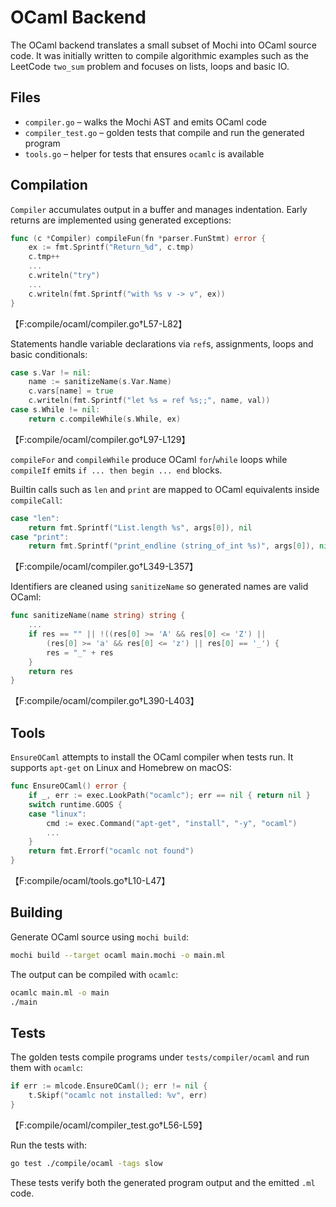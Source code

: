 # OCaml Backend

The OCaml backend translates a small subset of Mochi into OCaml source code.  It
was initially written to compile algorithmic examples such as the LeetCode
`two_sum` problem and focuses on lists, loops and basic IO.

## Files

- `compiler.go` – walks the Mochi AST and emits OCaml code
- `compiler_test.go` – golden tests that compile and run the generated program
- `tools.go` – helper for tests that ensures `ocamlc` is available

## Compilation

`Compiler` accumulates output in a buffer and manages indentation.  Early returns
are implemented using generated exceptions:

```go
func (c *Compiler) compileFun(fn *parser.FunStmt) error {
    ex := fmt.Sprintf("Return_%d", c.tmp)
    c.tmp++
    ...
    c.writeln("try")
    ...
    c.writeln(fmt.Sprintf("with %s v -> v", ex))
}
```
【F:compile/ocaml/compiler.go†L57-L82】

Statements handle variable declarations via `ref`s, assignments, loops and basic
conditionals:

```go
case s.Var != nil:
    name := sanitizeName(s.Var.Name)
    c.vars[name] = true
    c.writeln(fmt.Sprintf("let %s = ref %s;;", name, val))
case s.While != nil:
    return c.compileWhile(s.While, ex)
```
【F:compile/ocaml/compiler.go†L97-L129】

`compileFor` and `compileWhile` produce OCaml `for`/`while` loops while
`compileIf` emits `if ... then begin ... end` blocks.

Builtin calls such as `len` and `print` are mapped to OCaml equivalents inside
`compileCall`:

```go
case "len":
    return fmt.Sprintf("List.length %s", args[0]), nil
case "print":
    return fmt.Sprintf("print_endline (string_of_int %s)", args[0]), nil
```
【F:compile/ocaml/compiler.go†L349-L357】

Identifiers are cleaned using `sanitizeName` so generated names are valid OCaml:

```go
func sanitizeName(name string) string {
    ...
    if res == "" || !((res[0] >= 'A' && res[0] <= 'Z') ||
        (res[0] >= 'a' && res[0] <= 'z') || res[0] == '_') {
        res = "_" + res
    }
    return res
}
```
【F:compile/ocaml/compiler.go†L390-L403】

## Tools

`EnsureOCaml` attempts to install the OCaml compiler when tests run. It supports
`apt-get` on Linux and Homebrew on macOS:

```go
func EnsureOCaml() error {
    if _, err := exec.LookPath("ocamlc"); err == nil { return nil }
    switch runtime.GOOS {
    case "linux":
        cmd := exec.Command("apt-get", "install", "-y", "ocaml")
        ...
    }
    return fmt.Errorf("ocamlc not found")
}
```
【F:compile/ocaml/tools.go†L10-L47】

## Building

Generate OCaml source using `mochi build`:

```bash
mochi build --target ocaml main.mochi -o main.ml
```

The output can be compiled with `ocamlc`:

```bash
ocamlc main.ml -o main
./main
```

## Tests

The golden tests compile programs under `tests/compiler/ocaml` and run them with
`ocamlc`:

```go
if err := mlcode.EnsureOCaml(); err != nil {
    t.Skipf("ocamlc not installed: %v", err)
}
```
【F:compile/ocaml/compiler_test.go†L56-L59】

Run the tests with:

```bash
go test ./compile/ocaml -tags slow
```

These tests verify both the generated program output and the emitted `.ml` code.
